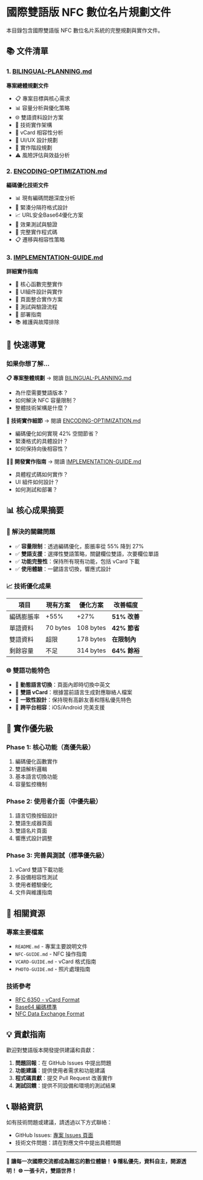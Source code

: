 # 國際雙語版 NFC 數位名片規劃文件

本目錄包含國際雙語版 NFC 數位名片系統的完整規劃與實作文件。

## 📚 文件清單

### 1. [BILINGUAL-PLANNING.md](./BILINGUAL-PLANNING.md)
**專案總體規劃文件**
- 📋 專案目標與核心需求
- 📊 容量分析與優化策略  
- 🌐 雙語資料設計方案
- 🔧 技術實作架構
- 📱 vCard 相容性分析
- 🎨 UI/UX 設計規劃
- 🚀 實作階段規劃
- ⚠️ 風險評估與效益分析

### 2. [ENCODING-OPTIMIZATION.md](./ENCODING-OPTIMIZATION.md)
**編碼優化技術文件**
- 📊 現有編碼問題深度分析
- 🚀 緊湊分隔符格式設計
- 📈 URL安全Base64優化方案
- 🧪 效果測試與驗證
- 🔧 完整實作程式碼
- 📋 遷移與相容性策略

### 3. [IMPLEMENTATION-GUIDE.md](./IMPLEMENTATION-GUIDE.md)
**詳細實作指南**
- 🔧 核心函數完整實作
- 🎨 UI組件設計與實作
- 📱 頁面整合實作方案
- 🧪 測試與驗證流程
- 🚀 部署指南
- 📚 維護與故障排除

## 🎯 快速導覽

### 如果你想了解...

**📋 專案整體規劃** → 閱讀 [BILINGUAL-PLANNING.md](./BILINGUAL-PLANNING.md)
- 為什麼需要雙語版本？
- 如何解決 NFC 容量限制？
- 整體技術架構是什麼？

**🔧 技術實作細節** → 閱讀 [ENCODING-OPTIMIZATION.md](./ENCODING-OPTIMIZATION.md)
- 編碼優化如何實現 42% 空間節省？
- 緊湊格式的具體設計？
- 如何保持向後相容性？

**👨‍💻 開發實作指南** → 閱讀 [IMPLEMENTATION-GUIDE.md](./IMPLEMENTATION-GUIDE.md)
- 具體程式碼如何實作？
- UI 組件如何設計？
- 如何測試和部署？

## 📊 核心成果摘要

### 🎯 解決的關鍵問題
- ✅ **容量限制**：透過編碼優化，膨脹率從 55% 降到 27%
- ✅ **雙語支援**：選擇性雙語策略，關鍵欄位雙語，次要欄位單語
- ✅ **功能完整性**：保持所有現有功能，包括 vCard 下載
- ✅ **使用體驗**：一鍵語言切換，響應式設計

### 📈 技術優化成果
| 項目 | 現有方案 | 優化方案 | 改善幅度 |
|------|----------|----------|----------|
| 編碼膨脹率 | +55% | +27% | **51% 改善** |
| 單語資料 | 70 bytes | 108 bytes | **42% 節省** |
| 雙語資料 | 超限 | 178 bytes | **在限制內** |
| 剩餘容量 | 不足 | 314 bytes | **64% 餘裕** |

### 🌐 雙語功能特色
- 🔄 **動態語言切換**：頁面內即時切換中英文
- 📇 **雙語 vCard**：根據當前語言生成對應聯絡人檔案
- 🎨 **一致性設計**：保持現有高齡友善和隱私優先特色
- 📱 **跨平台相容**：iOS/Android 完美支援

## 🚀 實作優先級

### Phase 1: 核心功能（高優先級）
1. 編碼優化函數實作
2. 雙語解析邏輯
3. 基本語言切換功能
4. 容量監控機制

### Phase 2: 使用者介面（中優先級）
1. 語言切換按鈕設計
2. 雙語生成器頁面
3. 雙語名片頁面
4. 響應式設計調整

### Phase 3: 完善與測試（標準優先級）
1. vCard 雙語下載功能
2. 多設備相容性測試
3. 使用者體驗優化
4. 文件與維護指南

## 🔗 相關資源

### 專案主要檔案
- `README.md` - 專案主要說明文件
- `NFC-GUIDE.md` - NFC 操作指南
- `VCARD-GUIDE.md` - vCard 格式指南
- `PHOTO-GUIDE.md` - 照片處理指南

### 技術參考
- [RFC 6350 - vCard Format](https://tools.ietf.org/html/rfc6350)
- [Base64 編碼標準](https://tools.ietf.org/html/rfc4648)
- [NFC Data Exchange Format](https://nfc-forum.org/our-work/specifications-and-application-documents/specifications/nfc-data-exchange-format-ndef/)

## 💡 貢獻指南

歡迎對雙語版本開發提供建議和貢獻：

1. **問題回報**：在 GitHub Issues 中提出問題
2. **功能建議**：提供使用者需求和功能建議
3. **程式碼貢獻**：提交 Pull Request 改善實作
4. **測試回饋**：提供不同設備和環境的測試結果

## 📞 聯絡資訊

如有技術問題或建議，請透過以下方式聯絡：
- GitHub Issues: [專案 Issues 頁面](https://github.com/moda-gov-tw/DB-Card/issues)
- 技術文件問題：請在對應文件中提出具體問題

---

**🎯 讓每一次國際交流都成為難忘的數位體驗！**
**🔒 隱私優先，資料自主，開源透明！**
**🌐 一張卡片，雙語世界！**